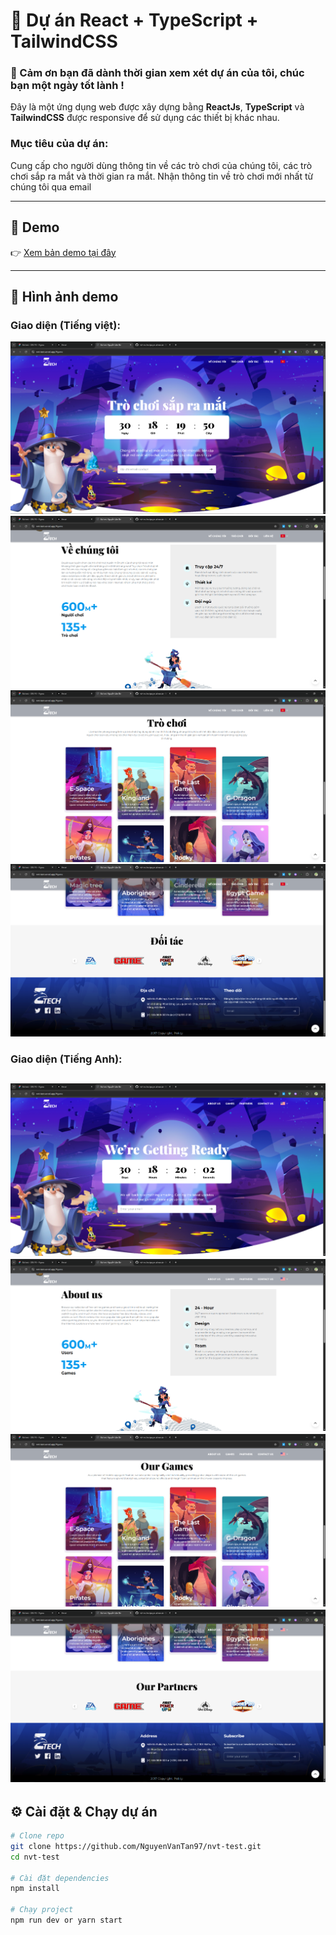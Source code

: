 # 🚀 Dự án React + TypeScript + TailwindCSS

### 🙏 Cảm ơn bạn đã dành thời gian xem xét dự án của tôi, chúc bạn một ngày tốt lành !

Đây là một ứng dụng web được xây dựng bằng **ReactJs**, **TypeScript** và **TailwindCSS** được responsive để sử dụng các thiết bị khác nhau.

### Mục tiêu của dự án:
Cung cấp cho người dùng thông tin về các trò chơi của chúng tôi, các trò chơi sắp ra mắt và thời gian ra mắt. Nhận thông tin về trò chơi mới nhất từ chúng tôi qua email

---

## 🔗 Demo

👉 [Xem bản demo tại đây](https://nvt-test.vercel.app/)

---

## 📸 Hình ảnh demo

### Giao diện (Tiếng việt):

![Demo 1](./public/images-readme/1.png)
![Demo 2](./public/images-readme/2.png)
![Demo 3](./public/images-readme/3.png)
![Demo 4](./public/images-readme/4.png)

### Giao diện (Tiếng Anh):

![Demo 1](./public/images-readme/5e.png)
![Demo 2](./public/images-readme/6e.png)
![Demo 3](./public/images-readme/7e.png)
![Demo 4](./public/images-readme/8e.png)
---

## ⚙️ Cài đặt & Chạy dự án

```bash
# Clone repo
git clone https://github.com/NguyenVanTan97/nvt-test.git
cd nvt-test

# Cài đặt dependencies
npm install

# Chạy project
npm run dev or yarn start
```
